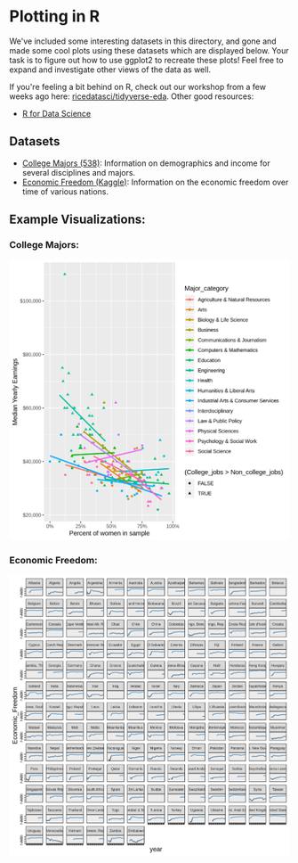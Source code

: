 # Plotting in R

We've included some interesting datasets in this directory, and gone and made
some cool plots using these datasets which are displayed below.  Your task is 
to figure out how to use ggplot2 to recreate these plots!  Feel free to expand
and investigate other views of the data as well.

If you're feeling a bit behind on R, check out our workshop from a few weeks
ago here:
[ricedatasci/tidyverse-eda](https://github.com/ricedatasci/tidyverse-eda).  Other
good resources:  
* [R for Data Science](https://github.com/ricedatasci/tidyverse-eda)

## Datasets

* [College Majors (538)](https://github.com/fivethirtyeight/data/tree/master/college-majors): Information on demographics and income for several
  disciplines and majors.
* [Economic Freedom (Kaggle)](https://www.kaggle.com/gsutters/economic-freedom/version/1): Information on the economic freedom over time of
  various nations.

## Example Visualizations:

### College Majors:

![college-major-incomes](./figs/college-major-incomes.png)

### Economic Freedom:

![economic freedom](./figs/efw-cc.png)
